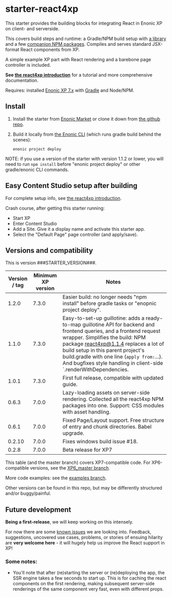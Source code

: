 [//]: <> (starter-react4xp readme: USE THIS FILE TO EDIT THE ROOT's README.md! This will generate the actual README.md and README.adoc with placeholder values inserted. Run gradle task before commit: updateReadme - this should autorun when building. Version placeholders: 0.6.3, 7.0.0, 1.0.0 and 0.2.1. Leave this line in place - and if you edit it, remember to also update it in the search/replace target in build.gradle! )

# starter-react4xp

This starter provides the building blocks for integrating React in Enonic XP on client- and serverside.
 
This covers build steps and runtime: a Gradle/NPM build setup with [a library](https://github.com/enonic/lib-react4xp) and a few [companion NPM packages](https://www.npmjs.com/package/react4xp). Compiles and serves standard JSX-format React components from XP.

A simple example XP part with React rendering and a barebone page controller is included.

**See [the react4xp introduction](https://developer.enonic.com/templates/react4xp)** for a tutorial and more comprehensive documentation.

Requires: installed [Enonic XP 7.x](https://developer.enonic.com/) with [Gradle](https://docs.gradle.org/current/userguide/getting_started.html) and Node/NPM. 





## Install

1. Install the starter from [Enonic Market](https://market.enonic.com/vendors/enonic/react4xp-starter) or clone it down from [the github repo](https://github.com/enonic/starter-react4xp). 

2. Build it locally from [the Enonic CLI](https://developer.enonic.com/docs/enonic-cli/master) (which runs gradle build behind the scenes): 
    ```commandline
    enonic project deploy
    ```

NOTE: if you use a version of the starter with version 1.1.2 or lower, you will need to run `npm install` before "enonic project deploy" or other gradle/enonic CLI commands.

## Easy Content Studio setup after building

For complete setup info, see [the react4xp introduction](https://developer.enonic.com/templates/react4xp). 

Crash course, after getting this starter running:

- Start XP
- Enter Content Studio
- Add a Site. Give it a display name and activate this starter app. 
- Select the "Default Page" page controller (and apply/save).


## Versions and compatibility

This is version ###STARTER_VERSION###.

| Version / tag    | Minimum XP version | Notes |
| ---------------- | ---------- | --------------|
| 1.2.0            | 7.3.0  | Easier build: no longer needs "npm install" before gradle tasks or "enopnic project deploy".
| 1.1.0            | 7.3.0  | Easy-to-set-up guillotine: adds a ready-to-map guillotine API for backend and frontend queries, and a frontend request wrapper. Simplifies the build: NPM package react4xp@1.1.4 replaces a lot of build setup in this parent project's build.gradle with one line (`apply from:`...). And bugfixes style handling in client-side `.renderWithDependencies. |
| 1.0.1            | 7.3.0  | First full release, compatible with updated guide.  |
| 0.6.3            | 7.0.0  | Lazy-loading assets on server-side rendering. Collected all the react4xp NPM packages into one. Support: CSS modules with asset handling.  |
| 0.6.1            | 7.0.0  | Fixed Page/Layout support. Free structure of entry and chunk directories. Babel upgrade.  |
| 0.2.10           | 7.0.0  | Fixes windows build issue #18. |
| 0.2.8            | 7.0.0  | Beta release for XP7 |

This table (and the master branch) covers XP7-compatible code. For XP6-compatible versions, see the [XP6_master branch](https://github.com/enonic/starter-react4xp/tree/XP6_master). 

More code examples: see the [examples branch](https://github.com/enonic/starter-react4xp/tree/examples).

Other versions can be found in this repo, but may be differently structured and/or buggy/painful.

## Future development

**Being a first-release**, we will keep working on this intensely. 

For now there are some [known issues](https://github.com/enonic/lib-react4xp/issues) we are looking into. Feedback, suggestions, uncovered use cases, problems, or stories of ensuing hilarity are **very welcome here** - it will hugely help us improve the React support in XP!

### Some notes:
  - You'll note that after (re)starting the server or (re)deploying the app, the SSR engine takes a few seconds to start up. This is for caching the react components on the first rendering, making subsequent server-side renderings of the same component very fast, even with different props.
